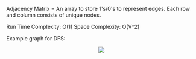 Adjacency Matrix = An array to store 1's/0's to represent edges.
                   Each row and column consists of unique nodes.

Run Time Complexity: O(1)
Space Complexity: O(V^2)

Example graph for DFS:

<p align="center">
  <img src="https://github.com/user-attachments/assets/2b1e6e90-1f59-4a00-b3f0-c7cf41d88e4e">
</p>

